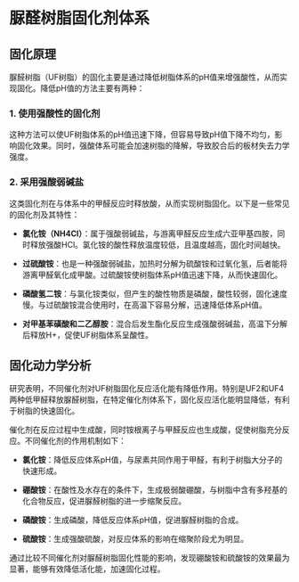 # 脲醛树脂固化剂体系

## 固化原理

脲醛树脂（UF树脂）的固化主要是通过降低树脂体系的pH值来增强酸性，从而实现固化。降低pH值的方法主要有两种：

### 1. 使用强酸性的固化剂

这种方法可以使UF树脂体系的pH值迅速下降，但容易导致pH值下降不均匀，影响固化效果。同时，强酸体系可能会加速树脂的降解，导致胶合后的板材失去力学强度。

### 2. 采用强酸弱碱盐

这类固化剂在与体系中的甲醛反应时释放酸，从而实现树脂固化。以下是一些常见的固化剂及其特性：

- **氯化铵（NH4Cl）**：属于强酸弱碱盐，与游离甲醛反应生成六亚甲基四胺，同时释放强酸HCl。氯化铵的酸性释放温度较低，且温度越高，固化时间越快。

- **过硫酸铵**：也是一种强酸弱碱盐，加热时分解为硫酸铵和过氧化氢，后者能将游离甲醛氧化成甲酸。过硫酸铵使树脂体系pH值迅速下降，从而快速固化。

- **磷酸氢二铵**：与氯化铵类似，但产生的酸性物质是磷酸，酸性较弱，固化速度慢。与过硫酸铵混合使用时，在高温下容易分解，迅速降低体系pH值。

- **对甲基苯磺酸和二乙醇胺**：混合后发生酯化反应生成强酸弱碱盐，高温下分解后释放H+，促使UF树脂体系呈酸性。

## 固化动力学分析

研究表明，不同催化剂对UF树脂固化反应活化能有降低作用。特别是UF2和UF4两种低甲醛释放脲醛树脂，在特定催化剂体系下，固化反应活化能明显降低，有利于树脂的快速固化。

催化剂在反应过程中生成酸，同时铵根离子与甲醛反应也生成酸，促使树脂充分反应。不同催化剂的作用机制如下：

- **氯化铵**：降低反应体系pH值，与尿素共同作用于甲醛，有利于树脂大分子的快速形成。

- **硼酸铵**：在酸性及水存在的条件下，生成极弱酸硼酸，与树脂中含有多羟基的化合物反应，促进脲醛树脂的进一步缩聚反应。

- **磷酸铵**：生成磷酸，降低反应体系pH值，促进脲醛树脂的合成。

- **硫酸铵**：生成强酸硫酸，对反应体系的影响在缩聚阶段尤为明显。

通过比较不同催化剂对脲醛树脂固化性能的影响，发现硼酸铵和硫酸铵的效果最为显著，能够有效降低活化能，加速固化过程。

